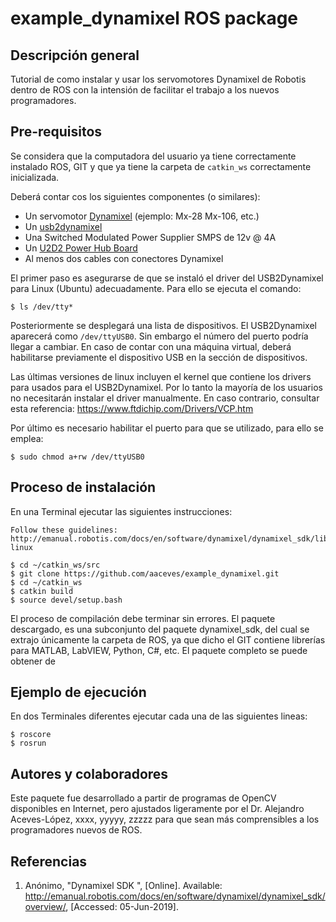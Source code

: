 # example_dynamixel ROS package

## Descripción general
Tutorial de como instalar y usar los servomotores Dynamixel de Robotis dentro de ROS con la intensión de facilitar el trabajo a los nuevos programadores.

## Pre-requisitos
Se considera que la computadora del usuario ya tiene correctamente instalado ROS, GIT y que ya tiene la carpeta de `catkin_ws` correctamente inicializada.

Deberá contar cos los siguientes componentes (o similares):
* Un servomotor [Dynamixel](http://www.robotis.us/dynamixel/) (ejemplo: Mx-28 Mx-106, etc.)
* Un [usb2dynamixel](http://emanual.robotis.com/docs/en/parts/interface/usb2dynamixel/)
* Una Switched Modulated Power Supplier SMPS de 12v @ 4A
* Un [U2D2 Power Hub Board](http://emanual.robotis.com/docs/en/parts/interface/u2d2_power_hub/)
* Al menos dos cables con conectores Dynamixel

El primer paso es asegurarse de que se instaló el driver del USB2Dynamixel para Linux (Ubuntu) adecuadamente. Para ello se ejecuta el comando:

```$ ls /dev/tty* ```

Posteriormente se desplegará una lista de dispositivos. El USB2Dynamixel aparecerá como `/dev/ttyUSB0`. Sin embargo el número del puerto podría llegar a cambiar. En caso de contar con una máquina virtual, deberá habilitarse previamente el dispositivo USB en la sección de dispositivos.

Las últimas versiones de linux incluyen el kernel que contiene los drivers para usados para el USB2Dynamixel. Por lo tanto la mayoría de los usuarios no necesitarán instalar el driver manualmente. En caso contrario, consultar esta referencia: https://www.ftdichip.com/Drivers/VCP.htm

Por último es necesario habilitar el puerto para que se utilizado, para ello se emplea:

```$ sudo chmod a+rw /dev/ttyUSB0 ```

## Proceso de instalación
En una Terminal ejecutar las siguientes instrucciones:
```
Follow these guidelines:
http://emanual.robotis.com/docs/en/software/dynamixel/dynamixel_sdk/library_setup/cpp_linux/#cpp-linux

$ cd ~/catkin_ws/src
$ git clone https://github.com/aaceves/example_dynamixel.git
$ cd ~/catkin_ws
$ catkin build
$ source devel/setup.bash
```
El proceso de compilación debe terminar sin errores. El paquete descargado, es una subconjunto del paquete dynamixel_sdk, del cual se extrajo únicamente la carpeta de ROS, ya que dicho el GIT contiene librerías para MATLAB, LabVIEW, Python, C#, etc. El paquete completo se puede obtener de 




## Ejemplo de ejecución

En dos Terminales diferentes ejecutar cada una de las siguientes lineas:
```
$ roscore
$ rosrun 
```


## Autores y colaboradores
Este paquete fue desarrollado a partir de programas de OpenCV disponibles en Internet, pero ajustados ligeramente por el Dr. Alejandro Aceves-López, xxxx, yyyyy,   zzzzz  para que sean más comprensibles a los programadores nuevos de ROS.

## Referencias

1. Anónimo, "Dynamixel SDK ", [Online]. Available: http://emanual.robotis.com/docs/en/software/dynamixel/dynamixel_sdk/overview/, [Accessed: 05-Jun-2019].

